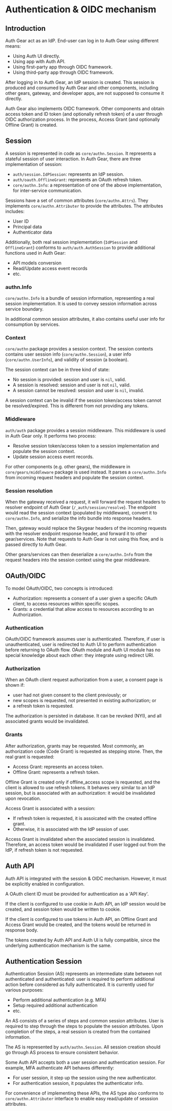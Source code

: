 # Authentication & OIDC mechanism

## Introduction

Auth Gear act as an IdP. End-user can log in to Auth Gear using
different means:
- Using Auth UI directly.
- Using app with Auth API.
- Using first-party app through OIDC framework.
- Using third-party app through OIDC framework.

After logging in to Auth Gear, an IdP session is created.
This session is produced and consumed by Auth Gear and other components,
including other gears, gateway, and developer apps, are not supposed to
consume it directly.

Auth Gear also implements OIDC framework. Other components and obtain access
token and ID token (and optionally refresh token) of a user through OIDC
authorization process. In the process, Access Grant (and optionally Offline
Grant) is created.

## Session

A session is represented in code as `core/authn.Session`. It represents
a stateful session of user interaction. In Auth Gear, there are three
implementation of session:
- `auth/session.IdPSession`: represents an IdP session.
- `auth/oauth.OfflineGrant`: represents an OAuth refresh token.
- `core/authn.Info`: a representation of one of the above implementation,
                     for inter-service communication.

Sessions have a set of common attributes (`core/authn.Attrs`). They implements
`core/authn.Attributer` to provide the attributes. The attributes includes:
- User ID
- Principal data
- Authenticator data

Additionally, both real session implementation (`IdPSession` and
`OfflineGrant`) conforms to `auth/auth.AuthSession` to provide additional
functions used in Auth Gear:
- API models conversion
- Read/Update access event records
- etc.

### authn.Info

`core/authn.Info` is a bundle of session information, representing a real
session implementation. It is used to convey session information across service
boundary.

In additional common session attributes, it also contains useful user info for
consumption by services.

### Context

`core/authn` package provides a session context. The session contexts contains
user session info (`core/authn.Session`), a user info
(`core/authn.UserInfo`), and validity of session (a boolean).

The session context can be in three kind of state:
- No session is provided: session and user is `nil`, valid.
- A session is resolved: session and user is not `nil`, valid.
- A session cannot be resolved: session and user is `nil`, invalid.

A session context can be invalid if the session token/access token cannot be
resolved/expired. This is different from not providing any tokens.

### Middleware

`auth/auth` package provides a session middleware. This middleware is used in
Auth Gear only. It performs two process:
- Resolve session token/access token to a session implementation and
  populate the session context.
- Update session access event records.

For other components (e.g. other gears), the middleware in
`core/gears/middleware` package is used instead. It parses a `core/authn.Info`
from incoming request headers and populate the session context.

### Session resolution

When the gateway received a request, it will forward the request headers to
resolver endpoint of Auth Gear (`/_auth/session/resolve`). The endpoint would
read the session context (populated by middleware), convert it to
`core/authn.Info`, and serialize the info bundle into response headers.

Then, gateway would replace the Skygear headers of the incoming requests with
the resolver endpoint response header, and forward it to other gear/services.
Note that requests to Auth Gear is not using this flow, and is passed directly
to Auth Gear.

Other gears/services can then deserialize a `core/authn.Info` from the request
headers into the session context using the gear middleware.

## OAuth/OIDC

To model OAuth/OIDC, two concepts is introduced:
- Authorization: represents a consent of a user given a specific OAuth client,
                 to access resources within specific scopes.
- Grants: a credential that allow access to resources according to an
          Authorization.

### Authentication

OAuth/OIDC framework assumes user is authenticated. Therefore, if user is
unauthenticated, user is redirected to Auth UI to perform authentication before
returning to OAuth flow. OAuth module and Auth UI module has no special
knowledge about each other: they integrate using redirect URI.

### Authorization

When an OAuth client request authorization from a user, a consent page
is shown if:
- user had not given consent to the client previously; or
- new scopes is requested, not presented in existing authorization; or
- a refresh token is requested.

The authorization is persisted in database. It can be revoked (NYI), and
all associated grants would be invalidated.

### Grants

After authorization, grants may be requested. Most commonly, an authorization
code (Code Grant) is requested as stepping stone. Then, the real grant is
requested:
- Access Grant: represents an access token.
- Offline Grant: represents a refresh token.

Offline Grant is created only if offline_access scope is requested, and the
client is allowed to use refresh tokens. It behaves very similar to an IdP
session, but is associated with an authorization: it would be invalidated
upon revocation.

Access Grant is associated with a session:
- If refresh token is requested, it is assoicated with the created offline
  grant.
- Otherwise, it is associated with the IdP session of user.

Access Grant is invalidated when the associated session is invalidated.
Therefore, an access token would be invalidated if user logged out from
the IdP, if refresh token is not requested.

## Auth API

Auth API is integrated with the session & OIDC mechanism. However, it must
be explicitly enabled in configuration.

A OAuth client ID must be provided for authentication as a 'API Key'.

If the client is configured to use cookie in Auth API, an IdP session would
be created, and session token would be written to cookie.

If the client is configured to use tokens in Auth API, an Offline Grant and
Access Grant would be created, and the tokens would be returned in response
body.

The tokens created by Auth API and Auth UI is fully compatible, since the
underlying authentication mechanism is the same.

## Authentication Session

Authentication Session (AS) represents an intermediate state between not
authenticated and authenticated: user is required to perform additional action
before considered as fully authenticated. It is currently used for various
purposes:

- Perform additional authentication (e.g. MFA)
- Setup required additional authentication
- etc.

An AS consists of a series of steps and common session attributes. User is
required to step through the steps to populate the session attributes. Upon
completion of the steps, a real session is created from the contained
information.

The AS is represented by `auth/authn.Session`. All session creation should
go through AS process to ensure consistent behavior.

Some Auth API accepts both a user session and authentication session.
For example, MFA authenticate API behaves differently:
- For user session, it step up the session using the new authenticator.
- For authentication session, it populates the authenticator info.

For convenience of implementing these APIs, the AS type also conforms to
`core/authn.Attributer` interface to enable easy read/update of sesssion
attributes.
